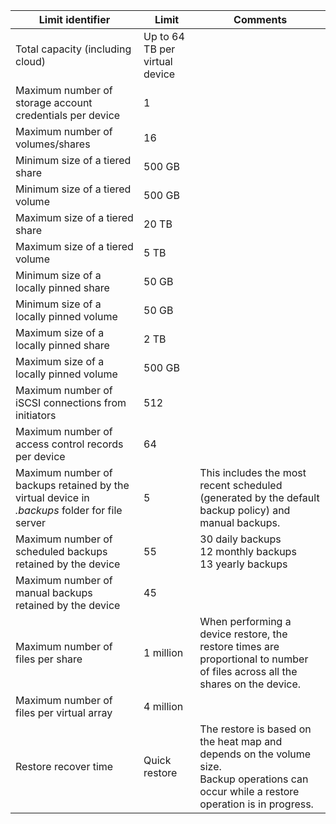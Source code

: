

| **Limit identifier**                                                                          | **Limit**     | **Comments**                                                                                                                                                     |
|-----------------------------------------------------------------------------------------------|---------------|------------------------------------------------------------------------------------------------------------------------------------------------------------------|
| Total capacity (including cloud) | Up to 64 TB per virtual device |
| Maximum number of storage account credentials per device                                      | 1             |                                                                                                                                                                  |
| Maximum number of volumes/shares                                                              | 16            |                                                                                                                                                                  |
| Minimum size of a tiered share                                                           | 500 GB        |                                                                                                                                                                  |
| Minimum size of a tiered volume                                                          | 500 GB        |                                                                                                                                                                  |
| Maximum size of a tiered share                                                         | 20 TB         |                                                                                                                                                                  |
| Maximum size of a tiered volume                                                         | 5 TB         |                                                                                                                                                                  |
| Minimum size of a locally pinned share                                                 | 50 GB         |                                                                                                                                                                  |
| Minimum size of a locally pinned volume                                                 | 50 GB         |                                                                                                                                                                  |
| Maximum size of a locally pinned share                                                 | 2 TB          |                                                                                                                                                                  |
| Maximum size of a locally pinned volume                                                 | 500 GB          |                                                                                                                                                                  |
| Maximum number of iSCSI connections from initiators                                           | 512           |                                                                                                                                                                  |
| Maximum number of access control records per device                                           | 64            |                                                                                                                                                                  |
| Maximum number of backups retained by the virtual device in *.backups* folder for file server | 5             | This includes the most recent scheduled (generated by the default backup policy) and manual backups.                                                             |
| Maximum number of scheduled backups retained by the device                                              | 55 | 30 daily backups<br>12 monthly backups<br>13 yearly backups                                                                                                                                                 |
| Maximum number of manual backups retained by the device | 45 | |
| Maximum number of files per share                                         | 1 million            | When performing a device restore, the restore times are proportional to number of files across all the shares on the device. |
| Maximum number of files per virtual array| 4 million |  |
| Restore recover time                                                                          | Quick restore | The restore is based on the heat map and depends on the volume size.<br>Backup operations can occur while a restore operation is in progress.                                                                                            |

